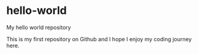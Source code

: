 # hello-world
My hello world repository

This is my first repository on Github and I hope I enjoy my coding journey here.
